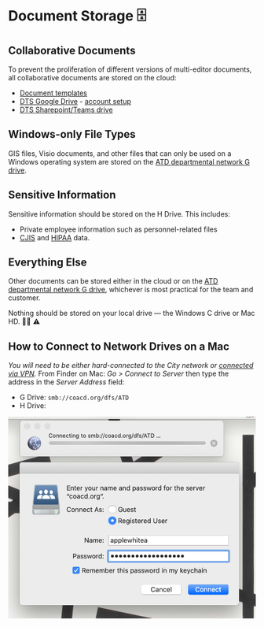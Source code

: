 # Document Storage 🗄️

## Collaborative Docum​ents

To prevent the proliferation of different versions of multi-editor documents, all collaborative documents are stored on the cloud:

* [Document templates](https://drive.google.com/open?id=1Txqc8xGkwa3h9lrRoXGzGjLlVo0S8DA6)
* ​[DTS Google Drive](https://drive.google.com/drive/folders/1fNmU-czryk5wJsn1gmb4WYUJJdut8Me7)​ - [​account setup](https://github.com/cityofaustin/atd-data-tech/wiki/Using-Google-as-a-City-employee)​​
* [DTS Sharepoint/Teams drive](https://teams.microsoft.com/_#/tab::7dc26d1f-21aa-43dd-9dd9-ab25188b15a7/General?threadId=19:6125816a2bd34142a9b23fc916a968b8%40thread.skype&ctx=channel)

## Windows-only File Types

GIS files, Visio documents, and other files that can only be used on a Windows operating system are stored on the [ATD departmental network G drive](https://coacd.org/dfs/ATD).

## Sensitive Information

Sensitive information should be stored on the H Drive. This includes:

* Private employee information such as personnel-related files 
* [CJIS](https://www.fbi.gov/services/cjis/cjis-security-policy-resource-center) and [HIPAA](https://www.hhs.gov/hipaa/for-professionals/security/laws-regulations/index.html) data.

## Everything Else

Other documents can be stored either in the cloud or on the [ATD departmental network G drive](https://coacd.org/dfs/ATD), whichever is most practical for the team and customer.

Nothing should be stored on your local drive — the Windows C drive or Mac HD. 🙅‍♀️ ⚠️

## **How to Connect to Network Drives on a Mac**

_You will need to be either hard-connected to the City network or_ [_connected via VPN_](https://atd-dts.gitbook.io/wiki/on-boarding#vpn-and-remote-access)_._ From Finder on Mac: _Go &gt; Connect to Server_ then type the address in the _Server Address_ field:

* G Drive: `smb://coacd.org/dfs/ATD`
* H Drive: 

![](.gitbook/assets/screen-shot-2020-07-29-at-12.38.07-pm.png)



